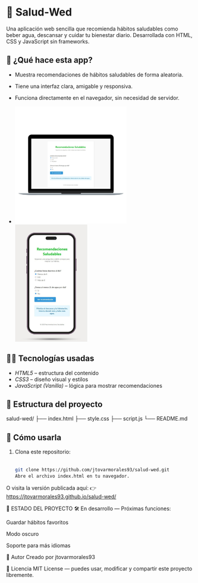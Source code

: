 # 🧘 Salud-Wed

Una aplicación web sencilla que recomienda hábitos saludables como beber agua, descansar y cuidar tu bienestar diario. Desarrollada con HTML, CSS y JavaScript sin frameworks.

## 🌱 ¿Qué hace esta app?

- Muestra recomendaciones de hábitos saludables de forma aleatoria.
- Tiene una interfaz clara, amigable y responsiva.
- Funciona directamente en el navegador, sin necesidad de servidor.

- <img src="https://github.com/jtovarmorales93/salud-wed/blob/master/assets/imagen1.jpg?raw=true" width="300px"/>  <img src="https://github.com/jtovarmorales93/salud-wed/blob/master/assets/imagen2.jpg?raw=true" height="314px"/>


## 👨‍💻 Tecnologías usadas

- *HTML5* – estructura del contenido
- *CSS3* – diseño visual y estilos
- *JavaScript (Vanilla)* – lógica para mostrar recomendaciones

## 📁 Estructura del proyecto

salud-wed/
├── index.html
├── style.css
├── script.js
└── README.md

## 🚀 Cómo usarla

1. Clona este repositorio:
   ```bash

   git clone https://github.com/jtovarmorales93/salud-wed.git
   Abre el archivo index.html en tu navegador.

O visita la versión publicada aquí:
👉 https://jtovarmorales93.github.io/salud-wed/

📌 ESTADO DEL PROYECTO
🛠 En desarrollo — Próximas funciones:

Guardar hábitos favoritos

Modo oscuro

Soporte para más idiomas

🙋 Autor
Creado por jtovarmorales93

🪪 Licencia
MIT License — puedes usar, modificar y compartir este proyecto libremente.

